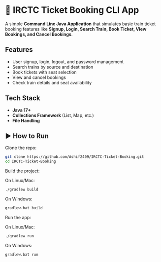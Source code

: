 # 🚆 IRCTC Ticket Booking CLI App  

A simple **Command Line Java Application** that simulates basic train ticket booking features like **Signup, Login, Search Train, Book Ticket, View Bookings, and Cancel Bookings**.  

##  Features  
-  User signup, login, logout, and password management  
-  Search trains by source and destination  
-  Book tickets with seat selection  
-  View and cancel bookings  
-  Check train details and seat availability  

## Tech Stack  
- **Java 17+**  
- **Collections Framework** (List, Map, etc.)  
- **File Handling**   

## ▶️ How to Run

Clone the repo:
```bash
git clone https://github.com/Ashif2409/IRCTC-Ticket-Booking.git
cd IRCTC-Ticket-Booking
```
Build the project:

On Linux/Mac:

```bash
./gradlew build
```
On Windows:
```bash
gradlew.bat build
```
Run the app:

On Linux/Mac:
```bash
./gradlew run
```
On Windows:
```bash
gradlew.bat run
